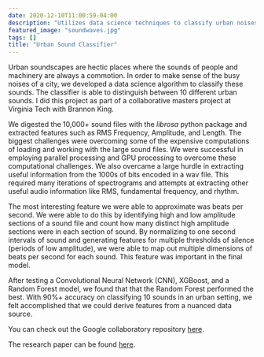 ```yaml
---
date: 2020-12-10T11:00:59-04:00
description: "Utilizes data science techniques to classify urban noises into 10 distinct sounds including a jackhammer, music, and sirens."
featured_image: "soundwaves.jpg"
tags: []
title: "Urban Sound Classifier"
---
```


Urban soundscapes are hectic places where the sounds of people and machinery are always a commotion. In order to make sense of the busy noises of a city, we developed a data science algorithm to classify these sounds. The classifier is able to distinguish between 10 different urban sounds. I did this project as part of a collaborative masters project at Virginia Tech with Brannon King.

We digested the 10,000+ sound files with the _librosa_ python package and extracted features such as RMS Frequency, Amplitude, and Length. The biggest challenges were overcoming some of the expensive computations of loading and working with the large sound files. We were successful in employing parallel processing and GPU processing to overcome these computational challenges. We also overcame a large hurdle in extracting useful information from the 1000s of bits encoded in a wav file. This required many iterations of spectrograms and attempts at extracting other useful audio information like RMS, fundamental frequency, and rhythm.

The most interesting feature we were able to approximate was beats per second. We were able to do this by identifying high and low amplitude sections of a sound file and count how many distinct high amplitude sections were in each section of sound. By normalizing to one second intervals of sound and generating features for multiple thresholds of silence (periods of low amplitude), we were able to map out multiple dimensions of beats per second for each sound. This feature was important in the final model. 

After testing a Convolutional Neural Network (CNN), XGBoost, and a Random Forest model, we found that that the Random Forest performed the best. With 90%+ accuracy on classifying 10 sounds in an urban setting, we felt accomplished that we could derive features from a nuanced data source. 

You can check out the Google collaboratory repository [here](https://colab.research.google.com/drive/1-4FxVwCUWGg-J6Cvd_L9ymcLZof1dILO?usp=sharing).

The research paper can be found [here](https://drive.google.com/file/d/1Al7MePm7sUYMoe0tUkQT-xoUxHIXTvfn/view?usp=sharing).
